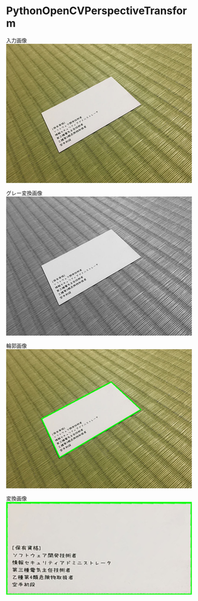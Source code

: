 # PythonOpenCVPerspectiveTransform

入力画像<br>
![screenshot](https://github.com/fukuzai/PythonOpenCVPerspectiveTransform/blob/master/Image.jpg)

グレー変換画像<br>
![screenshot](https://github.com/fukuzai/PythonOpenCVPerspectiveTransform/blob/master/Gray.jpg)

輪郭画像<br>
![screenshot](https://github.com/fukuzai/PythonOpenCVPerspectiveTransform/blob/master/Contours.jpg)

変換画像<br>
![screenshot](https://github.com/fukuzai/PythonOpenCVPerspectiveTransform/blob/master/Dst.jpg)
